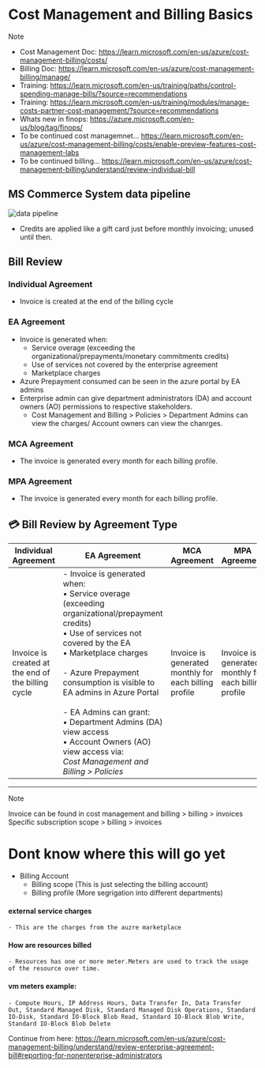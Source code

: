 # Cost Management and Billing Basics

> [!NOTE]
> - Cost Management Doc: https://learn.microsoft.com/en-us/azure/cost-management-billing/costs/
> - Billing Doc: https://learn.microsoft.com/en-us/azure/cost-management-billing/manage/
> - Training: https://learn.microsoft.com/en-us/training/paths/control-spending-manage-bills/?source=recommendations
> - Training: https://learn.microsoft.com/en-us/training/modules/manage-costs-partner-cost-management/?source=recommendations
> - Whats new in finops: https://azure.microsoft.com/en-us/blog/tag/finops/
> - To be continued cost managemnet... https://learn.microsoft.com/en-us/azure/cost-management-billing/costs/enable-preview-features-cost-management-labs
> - To be continued billing... https://learn.microsoft.com/en-us/azure/cost-management-billing/understand/review-individual-bill

## MS Commerce System data pipeline
![data pipeline](https://learn.microsoft.com/en-us/azure/cost-management-billing/costs/media/overview-cost-management/commerce-pipeline.svg#lightbox)
- Credits are applied like a gift card just before monthly invoicing; unused until then.

## Bill Review

### Individual Agreement
- Invoice is created at the end of the billing cycle

### EA Agreement
- Invoice is generated when:
    - Service overage (exceeding the organizational/prepayments/monetary commitments credits)
    - Use of services not covered by the enterprise agreement
    - Marketplace charges
- Azure Prepayment consumed can be seen in the azure portal by EA admins
- Enterprise admin can give department administrators (DA) and account owners (AO) permissions to respective stakeholders.
    - Cost Management and Billing > Policies > Department Admins can view the charges/ Account owners can view the chanrges.

### MCA Agreement
- The invoice is generated every month for each billing profile.

### MPA Agreement
- The invoice is generated every month for each billing profile.


## 💳 Bill Review by Agreement Type

| Individual Agreement | EA Agreement | MCA Agreement | MPA Agreement |
|----------------------|--------------|----------------|----------------|
| Invoice is created at the end of the billing cycle | - Invoice is generated when:<br> • Service overage (exceeding organizational/prepayment credits)<br> • Use of services not covered by the EA<br> • Marketplace charges<br><br> - Azure Prepayment consumption is visible to EA admins in Azure Portal<br><br> - EA Admins can grant:<br> • Department Admins (DA) view access<br> • Account Owners (AO) view access via:<br> _Cost Management and Billing > Policies_ | Invoice is generated monthly for each billing profile | Invoice is generated monthly for each billing profile |


----

> [!NOTE]
> Invoice can be found in cost management and billing > billing > invoices
> Specific subscription scope > billing > invoices

# Dont know where this will go yet
- Billing Account 
  - Billing scope (This is just selecting the billing account)
  - Billing profile (More segrigation into different departments)

#### external service charges
    - This are the charges from the auzre marketplace

#### How are resources billed 
    - Resources has one or more meter.Meters are used to track the usage of the resource over time.

#### vm meters example:
    - Compute Hours, IP Address Hours, Data Transfer In, Data Transfer Out, Standard Managed Disk, Standard Managed Disk Operations, Standard IO-Disk, Standard IO-Block Blob Read, Standard IO-Block Blob Write, Standard IO-Block Blob Delete

Continue from here: https://learn.microsoft.com/en-us/azure/cost-management-billing/understand/review-enterprise-agreement-bill#reporting-for-nonenterprise-administrators  




